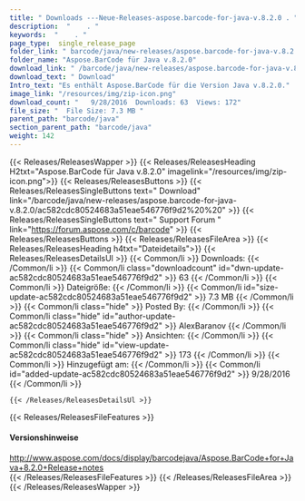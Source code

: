 ```yaml
---
title: " Downloads ---Neue-Releases-aspose.barcode-for-java-v.8.2.0 . "
description:  "    . " 
keywords:  "    . " 
page_type:  single_release_page
folder_link: " barcode/java/new-releases/aspose.barcode-for-java-v.8.2.0/"
folder_name: "Aspose.BarCode für Java v.8.2.0"
download_link: " /barcode/java/new-releases/aspose.barcode-for-java-v.8.2.0/ac582cdc80524683a51eae546776f9d2"
download_text: " Download"
Intro_text: "Es enthält Aspose.BarCode für die Version Java v.8.2.0."
image_link: "/resources/img/zip-icon.png"
download_count: "   9/28/2016  Downloads: 63  Views: 172"
file_size: "  File Size: 7.3 MB "
parent_path: "barcode/java"
section_parent_path: "barcode/java"
weight: 142
---
```


{{< Releases/ReleasesWapper >}}
  {{< Releases/ReleasesHeading H2txt="Aspose.BarCode für Java v.8.2.0" imagelink="/resources/img/zip-icon.png">}}
  {{< Releases/ReleasesButtons >}}
    {{< Releases/ReleasesSingleButtons text=" Download" link="/barcode/java/new-releases/aspose.barcode-for-java-v.8.2.0/ac582cdc80524683a51eae546776f9d2%20%20" >}}
    {{< Releases/ReleasesSingleButtons text=" Support Forum " link="https://forum.aspose.com/c/barcode" >}}
  {{< Releases/ReleasesButtons >}}
  {{< Releases/ReleasesFileArea >}}
    {{< Releases/ReleasesHeading h4txt="Dateidetails">}}
    {{< Releases/ReleasesDetailsUl >}}
            {{< Common/li >}} Downloads: {{< /Common/li >}}
      {{< Common/li class="downloadcount" id="dwn-update-ac582cdc80524683a51eae546776f9d2" >}} 63 {{< /Common/li >}}
      {{< Common/li >}} Dateigröße: {{< /Common/li >}}
      {{< Common/li id="size-update-ac582cdc80524683a51eae546776f9d2" >}} 7.3 MB {{< /Common/li >}} 
      {{< Common/li  class="hide" >}} Posted By: {{< /Common/li >}} 
      {{< Common/li class="hide" id="author-update-ac582cdc80524683a51eae546776f9d2" >}} AlexBaranov {{< /Common/li >}}
      {{< Common/li class="hide" >}} Ansichten: {{< /Common/li >}}
      {{< Common/li class="hide" id="view-update-ac582cdc80524683a51eae546776f9d2" >}} 173 {{< /Common/li >}}
      {{< Common/li >}} Hinzugefügt am: {{< /Common/li >}}
      {{< Common/li id="added-update-ac582cdc80524683a51eae546776f9d2" >}} 9/28/2016 {{< /Common/li >}} 

    {{< /Releases/ReleasesDetailsUl >}}

  {{< Releases/ReleasesFileFeatures >}}
      <h4>Versionshinweise</h4><div> <a href="http://www.aspose.com/docs/display/barcodejava/Aspose.BarCode+for+Java+8.2.0+Release+notes">http://www.aspose.com/docs/display/barcodejava/Aspose.BarCode+for+Java+8.2.0+Release+notes</a></div>
  {{< /Releases/ReleasesFileFeatures >}}
 {{< /Releases/ReleasesFileArea >}}
{{< /Releases/ReleasesWapper >}}



